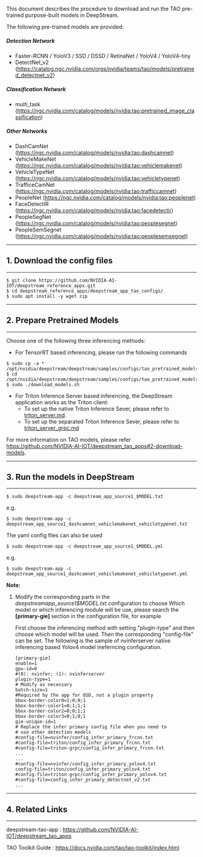 This document describes the procedure to download and run the TAO pre-trained purpose-built models in DeepStream.

The following pre-trained models are provided:

##### Detection Network

- Faster-RCNN / YoloV3 / SSD / DSSD / RetinaNet / YoloV4 / YoloV4-tiny
- DetectNet_v2 (https://catalog.ngc.nvidia.com/orgs/nvidia/teams/tao/models/pretrained_detectnet_v2)

##### Classification Network

- multi_task (https://ngc.nvidia.com/catalog/models/nvidia:tao:pretrained_image_classification)

##### Other Networks

- DashCamNet (https://ngc.nvidia.com/catalog/models/nvidia:tao:dashcamnet)
- VehicleMakeNet (https://ngc.nvidia.com/catalog/models/nvidia:tao:vehiclemakenet)
- VehicleTypeNet (https://ngc.nvidia.com/catalog/models/nvidia:tao:vehicletypenet)
- TrafficeCamNet (https://ngc.nvidia.com/catalog/models/nvidia:tao:trafficcamnet)
- PeopleNet (https://ngc.nvidia.com/catalog/models/nvidia:tao:peoplenet)
- FaceDetectIR (https://ngc.nvidia.com/catalog/models/nvidia:tao:facedetectir)
- PeopleSegNet (https://ngc.nvidia.com/catalog/models/nvidia:tao:peoplesegnet)
- PeopleSemSegnet (https://ngc.nvidia.com/catalog/models/nvidia:tao:peoplesemsegnet)

---

## 1. Download the config files

---

```
$ git clone https://github.com/NVIDIA-AI-IOT/deepstream_reference_apps.git
$ cd deepstream_reference_apps/deepstream_app_tao_configs/
$ sudo apt install -y wget zip
```

---

## 2. Prepare Pretrained Models

---

Choose one of the following three inferencing methods:

- For TensorRT based inferencing, please run the following commands

```
$ sudo cp -a * /opt/nvidia/deepstream/deepstream/samples/configs/tao_pretrained_models/
$ cd /opt/nvidia/deepstream/deepstream/samples/configs/tao_pretrained_models/
$ sudo ./download_models.sh
```

- For Triton Inference Server based inferencing, the DeepStream application works as the Triton client:
  - To set up the native Triton Inference Sever, please refer to [triton_server.md](https://github.com/NVIDIA-AI-IOT/deepstream_reference_apps/tree/master/deepstream_app_tao_configs/triton_server.md).
  - To set up the separated Triton Inference Sever, please refer to [triton_server_grpc.md](https://github.com/NVIDIA-AI-IOT/deepstream_reference_apps/tree/master/deepstream_app_tao_configs/triton_server_grpc.md)

For more information on TAO models,
please refer https://github.com/NVIDIA-AI-IOT/deepstream_tao_apps#2-download-models.

---

## 3. Run the models in DeepStream

---

```
$ sudo deepstream-app -c deepstream_app_source1_$MODEL.txt
```

e.g.

```
$ sudo deepstream-app -c deepstream_app_source1_dashcamnet_vehiclemakenet_vehicletypenet.txt
```

The yaml config files can also be used

```
$ sudo deepstream-app -c deepstream_app_source1_$MODEL.yml
```

e.g.

```
$ sudo deepstream-app -c deepstream_app_source1_dashcamnet_vehiclemakenet_vehicletypenet.yml
```

**Note:**

1. Modify the corresponding parts in the _deepstream*app_source1*$MODEL.txt_ configuration to choose Which model or which inferencing module will be use, please search the **[primary-gie]** section in the configuration file, for example

   First choose the inferencing method with setting "plugin-type" and then choose which model will be used. Then the corresponding "config-file" can be set. The following is the sample of nvinferserver native inferencing based Yolov4 model ineferncing configuration.

   ```
   [primary-gie]
   enable=1
   gpu-id=0
   #(0): nvinfer; (1): nvinferserver
   plugin-type=1
   # Modify as necessary
   batch-size=1
   #Required by the app for OSD, not a plugin property
   bbox-border-color0=1;0;0;1
   bbox-border-color1=0;1;1;1
   bbox-border-color2=0;0;1;1
   bbox-border-color3=0;1;0;1
   gie-unique-id=1
   # Replace the infer primary config file when you need to
   # use other detection models
   #config-file=nvinfer/config_infer_primary_frcnn.txt
   #config-file=triton/config_infer_primary_frcnn.txt
   #config-file=triton-grpc/config_infer_primary_frcnn.txt
   ...
   ...
   #config-file=nvinfer/config_infer_primary_yolov4.txt
   config-file=triton/config_infer_primary_yolov4.txt
   #config-file=triton-grpc/config_infer_primary_yolov4.txt
   #config-file=config_infer_primary_detectnet_v2.txt
   ...
   ```

---

## 4. Related Links

---

deepstream-tao-app : https://github.com/NVIDIA-AI-IOT/deepstream_tao_apps

TAO Toolkit Guide : https://docs.nvidia.com/tao/tao-toolkit/index.html
